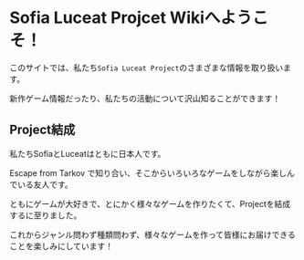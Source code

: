 # Sofia Luceat Projcet Wikiへようこそ！

このサイトでは、私たち`Sofia Luceat Project`のさまざまな情報を取り扱います。

新作ゲーム情報だったり、私たちの活動について沢山知ることができます！

## Project結成
私たちSofiaとLuceatはともに日本人です。

Escape from Tarkov で知り合い、そこからいろいろなゲームをしながら楽しんでいる友人です。

ともにゲームが大好きで、とにかく様々なゲームを作りたくて、Projectを結成するに至りました。

これからジャンル問わず種類問わず、様々なゲームを作って皆様にお届けできることを楽しみにしています！
